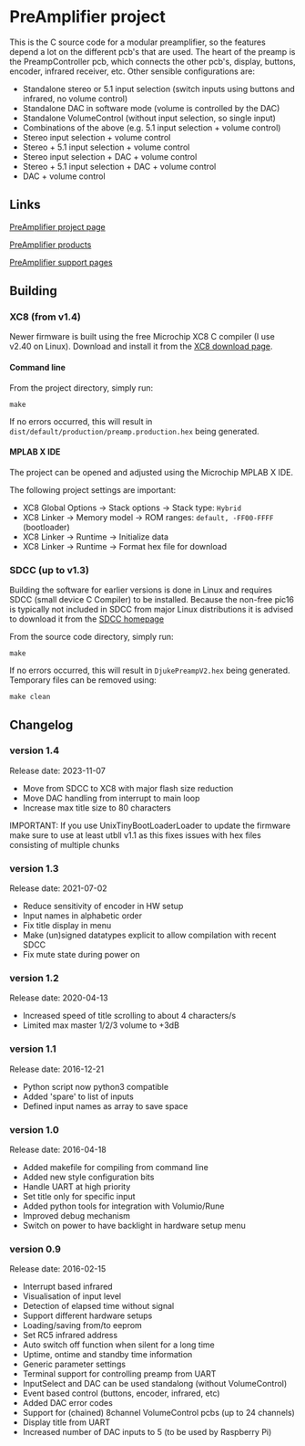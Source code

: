 # PreAmplifier project

This is the C source code for a modular preamplifier, so the features depend a lot on the different pcb's that are used. The heart of the preamp is the PreampController pcb, which connects the other pcb's, display, buttons, encoder, infrared receiver, etc. Other sensible configurations are:

- Standalone stereo or 5.1 input selection (switch inputs using buttons and infrared, no volume control)
- Standalone DAC in software mode (volume is controlled by the DAC)
- Standalone VolumeControl (without input selection, so single input)
- Combinations of the above (e.g. 5.1 input selection + volume control)
 - Stereo input selection + volume control
 - Stereo + 5.1 input selection + volume control
 - Stereo input selection + DAC + volume control
 - Stereo + 5.1 input selection + DAC + volume control
 - DAC + volume control

## Links

[PreAmplifier project page](http://www.djuke.nl/en/projects/10-pre-amplifiers/34-preamplifierv2)

[PreAmplifier products](https://webshop.djuke.nl/index.php?route=product/category&path=60_68)

[PreAmplifier support pages](http://www.djuke.nl/en/support/15-preamplifier)

## Building

### XC8 (from v1.4)
Newer firmware is built using the free Microchip XC8 C compiler (I use v2.40 on Linux). Download and install it from the [XC8 download page](https://www.microchip.com/en-us/tools-resources/develop/mplab-xc-compilers/downloads-documentation#XC8).

#### Command line
From the project directory, simply run:

```
make
```

If no errors occurred, this will result in `dist/default/production/preamp.production.hex` being generated.

#### MPLAB X IDE
The project can be opened and adjusted using the Microchip MPLAB X IDE.

The following project settings are important:
* XC8 Global Options -> Stack options -> Stack type: `Hybrid`
* XC8 Linker -> Memory model -> ROM ranges: `default, -FF00-FFFF` (bootloader)
* XC8 Linker -> Runtime -> Initialize data
* XC8 Linker -> Runtime -> Format hex file for download

### SDCC (up to v1.3)
Building the software for earlier versions is done in Linux and requires SDCC (small device C Compiler) to be installed. Because the non-free pic16 is typically not included in SDCC from major Linux distributions it is advised to download it from the [SDCC homepage](http://sdcc.sourceforge.net)

From the source code directory, simply run:

```
make
```

If no errors occurred, this will result in `DjukePreampV2.hex` being generated. Temporary files can be removed using:

```
make clean
```

## Changelog

### version 1.4
Release date: 2023-11-07
- Move from SDCC to XC8 with major flash size reduction
- Move DAC handling from interrupt to main loop
- Increase max title size to 80 characters

IMPORTANT: If you use UnixTinyBootLoaderLoader to update the firmware make sure to use at least utbll v1.1 as this fixes issues with hex files consisting of multiple chunks

### version 1.3
Release date: 2021-07-02
- Reduce sensitivity of encoder in HW setup
- Input names in alphabetic order
- Fix title display in menu
- Make (un)signed datatypes explicit to allow compilation with recent SDCC
- Fix mute state during power on

### version 1.2
Release date: 2020-04-13
- Increased speed of title scrolling to about 4 characters/s
- Limited max master 1/2/3 volume to +3dB

### version 1.1
Release date: 2016-12-21
- Python script now python3 compatible
- Added 'spare' to list of inputs
- Defined input names as array to save space

### version 1.0
Release date: 2016-04-18
- Added makefile for compiling from command line
- Added new style configuration bits
- Handle UART at high priority
- Set title only for specific input
- Added python tools for integration with Volumio/Rune
- Improved debug mechanism
- Switch on power to have backlight in hardware setup menu

### version 0.9
Release date: 2016-02-15
- Interrupt based infrared
- Visualisation of input level
- Detection of elapsed time without signal
- Support different hardware setups
- Loading/saving from/to eeprom
- Set RC5 infrared address
- Auto switch off function when silent for a long time
- Uptime, ontime and standby time information
- Generic parameter settings
- Terminal support for controlling preamp from UART
- InputSelect and DAC can be used standalong (without VolumeControl)
- Event based control (buttons, encoder, infrared, etc)
- Added DAC error codes
- Support for (chained) 8channel VolumeControl pcbs (up to 24 channels)
- Display title from UART
- Increased number of DAC inputs to 5 (to be used by Raspberry Pi)



